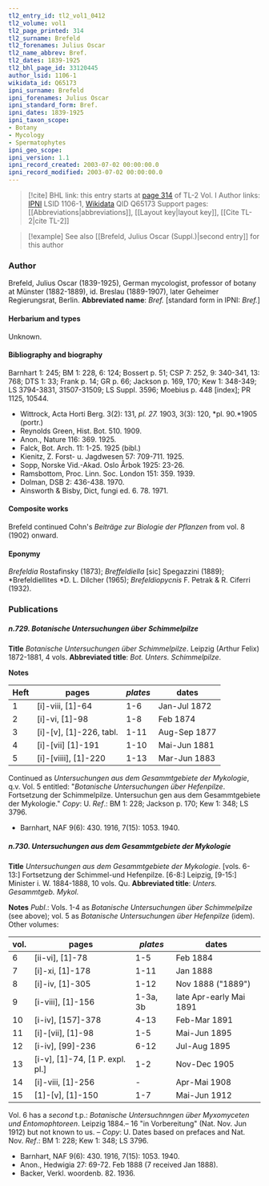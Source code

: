 ```yaml
---
tl2_entry_id: tl2_vol1_0412
tl2_volume: vol1
tl2_page_printed: 314
tl2_surname: Brefeld
tl2_forenames: Julius Oscar
tl2_name_abbrev: Bref.
tl2_dates: 1839-1925
tl2_bhl_page_id: 33120445
author_lsid: 1106-1
wikidata_id: Q65173
ipni_surname: Brefeld
ipni_forenames: Julius Oscar
ipni_standard_form: Bref.
ipni_dates: 1839-1925
ipni_taxon_scope: 
- Botany
- Mycology
- Spermatophytes
ipni_geo_scope: 
ipni_version: 1.1
ipni_record_created: 2003-07-02 00:00:00.0
ipni_record_modified: 2003-07-02 00:00:00.0
---
```


> [!cite] BHL link: this entry starts at [page 314](https://www.biodiversitylibrary.org/page/33120445) of TL-2 Vol. I
> Author links: [IPNI](https://www.ipni.org/a/1106-1) LSID 1106-1, [Wikidata](https://www.wikidata.org/wiki/Q65173) QID Q65173
> Support pages: [[Abbreviations|abbreviations]], [[Layout key|layout key]], [[Cite TL-2|cite TL-2]]

> [!example] See also [[Brefeld, Julius Oscar (Suppl.)|second entry]] for this author

### Author

Brefeld, Julius Oscar (1839-1925), German mycologist, professor of botany at Münster (1882-1889), id. Breslau (1889-1907), later Geheimer Regierungsrat, Berlin. 
**Abbreviated name**: *Bref.* \[standard form in IPNI: *Bref.*\]

#### Herbarium and types

Unknown.

#### Bibliography and biography

Barnhart 1: 245; BM 1: 228, 6: 124; Bossert p. 51; CSP 7: 252, 9: 340-341, 13: 768; DTS 1: 33; Frank p. 14; GR p. 66; Jackson p. 169, 170; Kew 1: 348-349; LS 3794-3831, 31507-31509; LS Suppl. 3596; Moebius p. 448 \[index\]; PR 1125, 10544.
- Wittrock, Acta Horti Berg. 3(2): 131, *pl. 27.* 1903, 3(3): 120, *pl. 90.*1905 (portr.)
- Reynolds Green, Hist. Bot. 510. 1909.
- Anon., Nature 116: 369. 1925.
- Falck, Bot. Arch. 11: 1-25. 1925 (bibl.)
- Kienitz, Z. Forst- u. Jagdwesen 57: 709-711. 1925.
- Sopp, Norske Vid.-Akad. Oslo Årbok 1925: 23-26.
- Ramsbottom, Proc. Linn. Soc. London 151: 359. 1939.
- Dolman, DSB 2: 436-438. 1970.
- Ainsworth & Bisby, Dict, fungi ed. 6. 78. 1971.

#### Composite works

Brefeld continued Cohn's *Beiträge zur Biologie der Pflanzen* from vol. 8 (1902) onward.

#### Eponymy

*Brefeldia* Rostafinsky (1873); *Breffeldiella* \[sic\] Spegazzini (1889); *Brefeldiellites *D. L. Dilcher (1965); *Brefeldiopycnis* F. Petrak & R. Ciferri (1932).

### Publications

##### n.729. Botanische Untersuchungen über Schimmelpilze

**Title**
*Botanische Untersuchungen über Schimmelpilze*. Leipzig (Arthur Felix) 1872-1881, 4 vols.
**Abbreviated title**: *Bot. Unters. Schimmelpilze*.

**Notes**

|Heft	|pages	|*plates*	|dates|
|---	|---	|---	|---	|
|1	|\[i\]-viii, \[1\]-64	|1-6	|Jan-Jul 1872|
|2	|\[i\]-vi, \[1\]-98	|1-8	|Feb 1874|
|3	|\[i\]-\[v\], \[1\]-226, tabl.	|1-11	|Aug-Sep 1877|
|4	|\[i\]-\[vii\] \[1\]-191	|1-10	|Mai-Jun 1881|
|5	|\[i\]-\[viiii\], \[1\]-220	|1-13	|Mar-Jun 1883|

Continued as *Untersuchungen aus dem Gesammtgebiete der Mykologie*, q.v. Vol. 5 entitled:
"*Botanische Untersuchungen über Hefenpilze*. Fortsetzung der Schimmelpilze. Untersuchun gen aus dem Gesammtgebiete der Mykologie." *Copy*: U.
*Ref*.: BM 1: 228; Jackson p. 170; Kew 1: 348; LS 3796.
- Barnhart, NAF 9(6): 430. 1916, 7(15): 1053. 1940.

##### n.730. Untersuchungen aus dem Gesammtgebiete der Mykologie

**Title**
*Untersuchungen aus dem Gesammtgebiete der Mykologie*. \[vols. 6-13:\] Fortsetzung der Schimmel-und Hefenpilze. \[6-8:\] Leipzig, \[9-15:\] Minister i. W. 1884-1888, 10 vols. Qu.
**Abbreviated title**: *Unters. Gesammtgeb. Mykol.*

**Notes**
*Publ*.: Vols. 1-4 as *Botanische Untersuchungen über Schimmelpilze* (see above); vol. 5 as *Botanische Untersuchungen über Hefenpilze* (idem). Other volumes:

|vol.	|pages	|*plates*	|dates|
|---	|---	|---	|---	|
|6	|\[ii-vi\], \[1\]-78	|1-5	|Feb 1884|
|7	|\[i\]-xi, \[1\]-178	|1-11	|Jan 1888|
|8	|\[i\]-iv, \[1\]-305	|1-12	|Nov 1888 ("1889")|
|9	|\[i-viii\], \[1\]-156	|1-3a, 3b	|late Apr-early Mai 1891|
|10	|\[i-iv\], \[157\]-378	|4-13	|Feb-Mar 1891|
|11	|\[i\]-\[vii\], \[1\]-98	|1-5	|Mai-Jun 1895|
|12	|\[i-iv\], \[99\]-236	|6-12	|Jul-Aug 1895|
|13	|\[i-v\], \[1\]-74, \[1 P. expl. pl.\]	|1-2	|Nov-Dec 1905|
|14	|\[i\]-viii, \[1\]-256	|-	|Apr-Mai 1908|
|15	|\[1\]-\[v\], \[1\]-150	|1-7	|Mai-Jun 1912|

Vol. 6 has a *second* t.p.: *Botanische Untersuchnngen über Myxomyceten und Entomophtoreen*.
Leipzig 1884.– 16 "in Vorbereitung" (Nat. Nov. Jun 1912) but not known to us. – *Copy*:
U. Dates based on prefaces and Nat. Nov.
*Ref*.: BM 1: 228; Kew 1: 348; LS 3796.
- Barnhart, NAF 9(6): 430. 1916, 7(15): 1053. 1940.
- Anon., Hedwigia 27: 69-72. Feb 1888 (7 received Jan 1888).
- Backer, Verkl. woordenb. 82. 1936.

